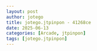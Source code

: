 ```yaml
---
layout: post
author: jotego
title: jotego.jtpinpon - 41268ce
date: 2025-06-13
categories: [Arcade, jtpinpon]
tags: [jotego.jtpinpon]
---
```


